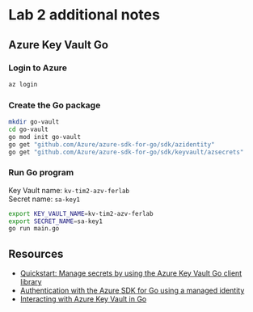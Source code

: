 # Lab 2 additional notes

## Azure Key Vault Go

### Login to Azure

```bash
az login
```

### Create the Go package

```bash
mkdir go-vault
cd go-vault
go mod init go-vault
go get "github.com/Azure/azure-sdk-for-go/sdk/azidentity"
go get "github.com/Azure/azure-sdk-for-go/sdk/keyvault/azsecrets"
```

### Run Go program

Key Vault name: `kv-tim2-azv-ferlab` \
Secret name: `sa-key1`

```bash
export KEY_VAULT_NAME=kv-tim2-azv-ferlab
export SECRET_NAME=sa-key1
go run main.go
```

## Resources

- [Quickstart: Manage secrets by using the Azure Key Vault Go client library](https://docs.microsoft.com/en-us/azure/key-vault/secrets/quick-create-go)
- [Authentication with the Azure SDK for Go using a managed identity](https://docs.microsoft.com/en-us/azure/developer/go/azure-sdk-authentication-managed-identity?tabs=azure-cli)
- [Interacting with Azure Key Vault in Go](https://moiaune.dev/2021/08/20/interacting-with-azure-key-vault-in-go/)
